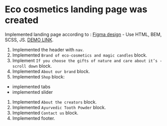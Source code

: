 # Eco cosmetics landing page was created
Implemented landing page according to :
[Figma design](https://www.figma.com/file/Fz588JKGuPS2Bk21De4KE5/brand_of_eco-cosmetics-(Edit)?node-id=1%3A2
) - Use HTML, BEM, SCSS, JS.
[DEMO LINK](https://Dmytro-Bashlai.github.io/Eco_cosmetics/).

1. Implemented the header with `nav`.
1. Implemented `Brand of eco-cosmetics and magic candles` block.
1. Implement `If you choose the gifts of nature and care about it’s - scroll down` block.
1. Implemented `About our brand` block.
1. Implemented `Shop` block:
  - implemented tabs
  - implemented slider
1. Implemented `About the creators` block.
1. Implemented `Ayurvedic Tooth Powder` block.
1. Implemented `Contact us` block.
1. Implemented footer.
